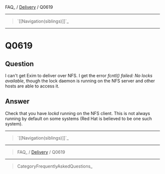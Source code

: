 FAQ\_ / [Delivery](FAQ/Delivery) / Q0619

* * * * *

> \`[[Navigation(siblings)]]\`\_

* * * * *

Q0619
=====

Question
--------

I can't get Exim to deliver over NFS. I get the error *fcntl() failed:
No locks available*, though the lock daemon is running on the NFS server
and other hosts are able to access it.

Answer
------

Check that you have *lockd* running on the NFS client. This is not
always running by default on some systems (Red Hat is believed to be one
such system).

* * * * *

> \`[[Navigation(siblings)]]\`\_

* * * * *

> FAQ\_ / [Delivery](FAQ/Delivery) / Q0619

* * * * *

> CategoryFrequentlyAskedQuestions\_
